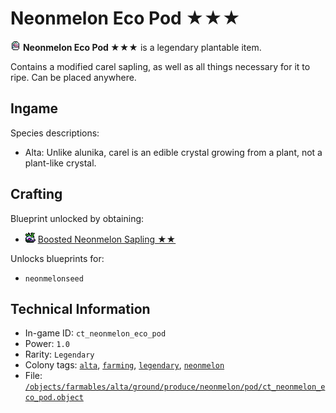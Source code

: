 # Neonmelon Eco Pod ★★★

<img src="https://raw.githubusercontent.com/Ceterai/Enternia/main/objects/farmables/alta/ground/produce/neonmelon/pod/icon.png" alt="Neonmelon Eco Pod ★★★ icon" loading="lazy" height=16px width="auto" /> **Neonmelon Eco Pod ★★★** is a legendary plantable item.

Contains a modified carel sapling, as well as all things necessary for it to ripe. Can be placed anywhere.

## Ingame

Species descriptions:

- Alta: Unlike alunika, carel is an edible crystal growing from a plant, not a plant-like crystal.

## Crafting

Blueprint unlocked by obtaining:

- <img src="https://raw.githubusercontent.com/Ceterai/Enternia/main/objects/farmables/alta/ground/produce/oculemon/boosted/icon.png" alt="Boosted Neonmelon Sapling ★★ icon" loading="lazy" height=16px width="auto" /> [Boosted Neonmelon Sapling ★★](https://ceterai.github.io/MyEnternia/Wiki/BoostedNeonmelonSapling)

Unlocks blueprints for:

- `neonmelonseed`

## Technical Information

- In-game ID: `ct_neonmelon_eco_pod`
- Power: `1.0`
- Rarity: `Legendary`
- Colony tags: [`alta`](https://ceterai.github.io/MyEnternia/Wiki/Tags/Alta), [`farming`](https://ceterai.github.io/MyEnternia/Wiki/Tags/Farming), [`legendary`](https://ceterai.github.io/MyEnternia/Wiki/Tags/Legendary), [`neonmelon`](https://ceterai.github.io/MyEnternia/Wiki/Tags/Neonmelon)
- File: [`/objects/farmables/alta/ground/produce/neonmelon/pod/ct_neonmelon_eco_pod.object`](https://github.com/Ceterai/Enternia/blob/main/objects/farmables/alta/ground/produce/neonmelon/pod/ct_neonmelon_eco_pod.object)
